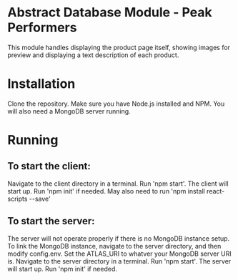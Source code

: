 # Abstract Database Module - Peak Performers
This module handles displaying the product page itself, showing images for preview and displaying a text description of each product.

# Installation
Clone the repository. Make sure you have Node.js installed and NPM. You will also need a MongoDB server running.

# Running

## To start the client:
Navigate to the client directory in a terminal. Run 'npm start'. The client will start up. Run 'npm init' if needed. May also need to run 'npm install react-scripts --save'

## To start the server:
The server will not operate properly if there is no MongoDB instance setup. To link the MongoDB instance, navigate to the server directory, and then modify
config.env. Set the ATLAS_URI to whatver your MongoDB server URI is. Navigate to the server directory in a terminal. Run 'npm start'. The server will start up.
Run 'npm init' if needed.
